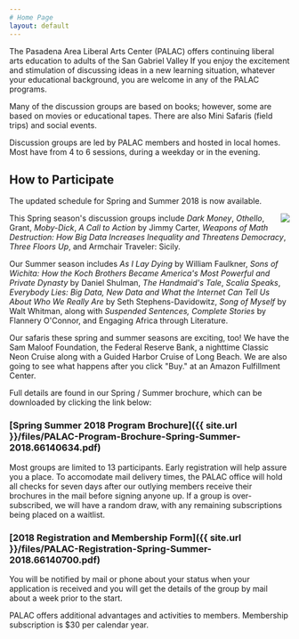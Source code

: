 ```yaml
---
# Home Page
layout: default
---
```


The Pasadena Area Liberal Arts Center (PALAC) offers continuing liberal arts education to adults of the San Gabriel Valley If you enjoy the excitement and stimulation of discussing ideas in a new learning situation, whatever your educational background, you are welcome in any of the PALAC programs.

Many of the discussion groups are based on books; however, some are based on movies or educational tapes. There are also Mini Safaris (field trips) and social events.

Discussion groups are led by PALAC members and hosted in local homes. Most have from 4 to 6 sessions, during a weekday or in the evening.

## How to Participate

The updated schedule for Spring and Summer 2018 is now available.

<img src="{{ site.url }}/images/weapons-of-math-destruction" style="float: right" />This Spring season's discussion groups include _Dark Money_, _Othello_, Grant, _Moby-Dick_, _A Call to Action_ by Jimmy Carter, _Weapons of Math Destruction: How Big Data Increases Inequality and Threatens Democracy_, _Three Floors Up_, and Armchair Traveler: Sicily.

Our Summer season includes _As I Lay Dying_ by William Faulkner, _Sons of Wichita: How the Koch Brothers Became America's Most Powerful and Private Dynasty_ by Daniel Shulman, _The Handmaid's Tale_, _Scalia Speaks_, _Everybody Lies: Big Data, New Data and What the Internet Can Tell Us About Who We Really Are_ by Seth Stephens-Davidowitz, _Song of Myself_ by Walt Whitman, along with _Suspended Sentences, Complete Stories_ by Flannery O'Connor, and Engaging Africa through Literature.

Our safaris these spring and summer seasons are exciting, too!  We have the Sam Maloof Foundation, the Federal Reserve Bank, a nighttime Classic Neon Cruise along with a Guided Harbor Cruise of Long Beach.  We are also going to see what happens after you click "Buy." at an Amazon Fulfillment Center.

Full details are found in our Spring / Summer brochure, which can be downloaded by clicking the link below:

### [Spring Summer 2018 Program Brochure]({{ site.url }}/files/PALAC-Program-Brochure-Spring-Summer-2018.66140634.pdf)

Most groups are limited to 13 participants. Early registration will help assure you a place.  To accomodate mail delivery times, the PALAC office will hold all checks for seven days after our outlying members receive their brochures in the mail before signing anyone up. If a group is over-subscribed, we will have a random draw, with any remaining subscriptions being placed on a waitlist.

### [2018 Registration and Membership Form]({{ site.url }}/files/PALAC-Registration-Spring-Summer-2018.66140700.pdf)

You will be notified by mail or phone about your status when your application is received and you will get the details of the group by mail about a week prior to the start.

PALAC offers additional advantages and activities to members. Membership subscription is $30 per calendar year.
